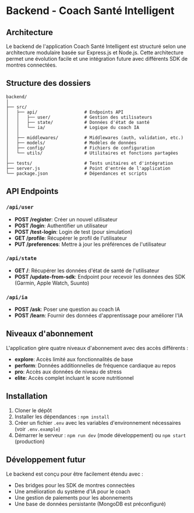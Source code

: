 # Backend - Coach Santé Intelligent

## Architecture

Le backend de l'application Coach Santé Intelligent est structuré selon une architecture modulaire basée sur Express.js et Node.js. Cette architecture permet une évolution facile et une intégration future avec différents SDK de montres connectées.

## Structure des dossiers

```
backend/
│
├── src/
│   ├── api/                  # Endpoints API
│   │   ├── user/             # Gestion des utilisateurs
│   │   ├── state/            # Données d'état de santé
│   │   └── ia/               # Logique du coach IA
│   │
│   ├── middlewares/          # Middlewares (auth, validation, etc.)
│   ├── models/               # Modèles de données
│   ├── config/               # Fichiers de configuration
│   └── utils/                # Utilitaires et fonctions partagées
│
├── tests/                    # Tests unitaires et d'intégration
├── server.js                 # Point d'entrée de l'application
└── package.json              # Dépendances et scripts
```

## API Endpoints

### `/api/user`
- **POST /register**: Créer un nouvel utilisateur
- **POST /login**: Authentifier un utilisateur
- **POST /test-login**: Login de test (pour simulation)
- **GET /profile**: Récupérer le profil de l'utilisateur
- **PUT /preferences**: Mettre à jour les préférences de l'utilisateur

### `/api/state`
- **GET /**: Récupérer les données d'état de santé de l'utilisateur
- **POST /update-from-sdk**: Endpoint pour recevoir les données des SDK (Garmin, Apple Watch, Suunto)

### `/api/ia`
- **POST /ask**: Poser une question au coach IA
- **POST /learn**: Fournir des données d'apprentissage pour améliorer l'IA

## Niveaux d'abonnement

L'application gère quatre niveaux d'abonnement avec des accès différents :
- **explore**: Accès limité aux fonctionnalités de base
- **perform**: Données additionnelles de fréquence cardiaque au repos
- **pro**: Accès aux données de niveau de stress
- **elite**: Accès complet incluant le score nutritionnel

## Installation

1. Cloner le dépôt
2. Installer les dépendances : `npm install`
3. Créer un fichier `.env` avec les variables d'environnement nécessaires (voir `.env.example`)
4. Démarrer le serveur : `npm run dev` (mode développement) ou `npm start` (production)

## Développement futur

Le backend est conçu pour être facilement étendu avec :
- Des bridges pour les SDK de montres connectées
- Une amélioration du système d'IA pour le coach
- Une gestion de paiements pour les abonnements
- Une base de données persistante (MongoDB est préconfiguré)
